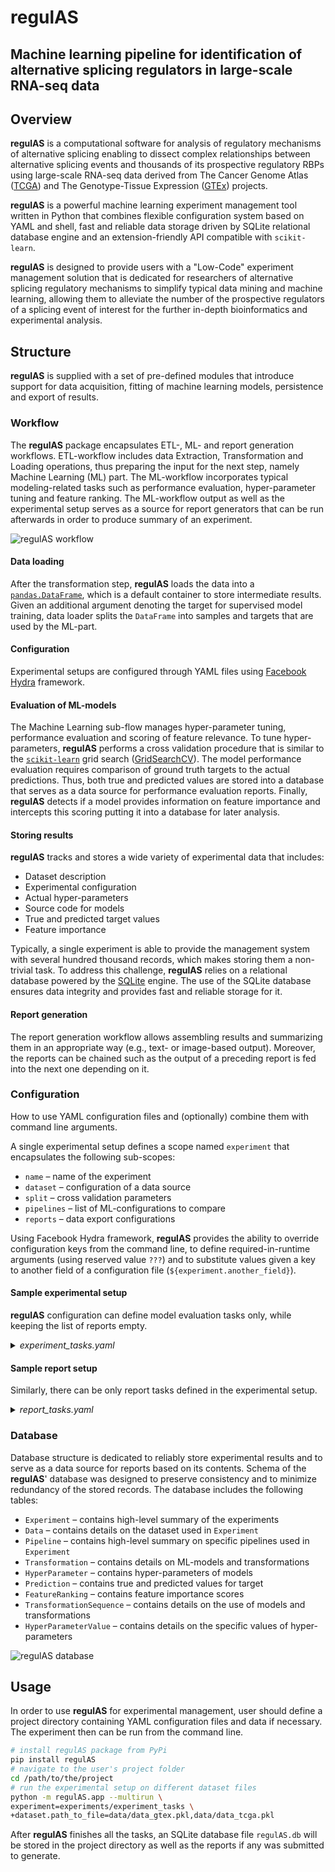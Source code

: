 # regulAS
## Machine learning pipeline for identification of alternative splicing regulators in large-scale RNA-seq data

## Overview

**regulAS** is a computational software for analysis of regulatory mechanisms of alternative splicing enabling to 
dissect complex relationships between alternative splicing events and thousands of its prospective regulatory RBPs using large-scale RNA-seq data derived 
from The Cancer Genome Atlas ([TCGA](https://www.cancer.gov/tcga)) and The Genotype-Tissue Expression ([GTEx](http://www.gtexportal.org/)) projects.


**regulAS** is a powerful machine learning experiment management tool written in Python that combines
flexible configuration system based on YAML and shell, fast and reliable data storage
driven by SQLite relational database engine and an extension-friendly API compatible
with `scikit-learn`.

**regulAS** is designed to provide users with a "Low-Code" experiment management solution that is 
dedicated for researchers of alternative splicing regulatory mechanisms to simplify typical data mining and machine learning, allowing them to alleviate the number of the prospective regulators of a splicing event of interest for the further in-depth bioinformatics and experimental analysis.


 

## Structure

**regulAS** is supplied with a set of pre-defined modules that introduce support for data
acquisition, fitting of machine learning models, persistence and export of results.

### Workflow

The **regulAS** package encapsulates ETL-, ML- and report generation workflows.
ETL-workflow includes data Extraction, Transformation and Loading operations,
thus preparing the input for the next step, namely Machine Learning (ML) part.
The ML-workflow incorporates typical modeling-related tasks such as performance evaluation,
hyper-parameter tuning and feature ranking.
The ML-workflow output as well as the experimental setup serves as a source for report
generators that can be run afterwards in order to produce summary of an experiment.

![regulAS workflow](images/regulAS_workflow.png "regulAS workflow")

#### Data loading

After the transformation step, **regulAS** loads the data into a [`pandas.DataFrame`](https://pandas.pydata.org/docs/reference/api/pandas.DataFrame.html),
which is a default container to store intermediate results.
Given an additional argument denoting the target for supervised model training,
data loader splits the `DataFrame` into samples and targets that are used by the ML-part.

#### Configuration

Experimental setups are configured through YAML files using [Facebook Hydra](https://hydra.cc/) framework.


#### Evaluation of ML-models

The Machine Learning sub-flow manages hyper-parameter tuning, performance evaluation
and scoring of feature relevance.
To tune hyper-parameters, **regulAS** performs a cross validation procedure that is similar
to the [`scikit-learn`](https://scikit-learn.org) grid search ([GridSearchCV](https://scikit-learn.org/stable/modules/generated/sklearn.model_selection.GridSearchCV.html)).
The model performance evaluation requires comparison of ground truth targets to the actual predictions.
Thus, both true and predicted values are stored into a database that serves as a data source
for performance evaluation reports.
Finally, **regulAS** detects if a model provides information on feature importance
and intercepts this scoring putting it into a database for later analysis.

#### Storing results

**regulAS** tracks and stores a wide variety of experimental data that includes:

 * Dataset description
 * Experimental configuration
 * Actual hyper-parameters
 * Source code for models
 * True and predicted target values
 * Feature importance

Typically, a single experiment is able to provide the management system with several hundred
thousand records, which makes storing them a non-trivial task.
To address this challenge, **regulAS** relies on a relational database
powered by the [SQLite](https://www.sqlite.org) engine.
The use of the SQLite database ensures data integrity and provides fast and reliable storage for it.

#### Report generation
The report generation workflow allows assembling results and summarizing them in an appropriate
way (e.g., text- or image-based output).
Moreover, the reports can be chained such as the output of a preceding report is fed into
the next one depending on it.

### Configuration
How to use YAML configuration files and (optionally) combine them with command line arguments.

A single experimental setup defines a scope named `experiment` that encapsulates
the following sub-scopes:

 * `name` &ndash; name of the experiment
 * `dataset` &ndash; configuration of a data source
 * `split` &ndash; cross validation parameters
 * `pipelines` &ndash; list of ML-configurations to compare
 * `reports` &ndash; data export configurations

Using Facebook Hydra framework, **regulAS** provides the ability to override configuration
keys from the command line, to define required-in-runtime arguments (using reserved value `???`)
and to substitute values given a key to another field of a configuration file (`${experiment.another_field}`).

#### Sample experimental setup

**regulAS** configuration can define model evaluation tasks only, while keeping the list
of reports empty.

<details>
  <summary><i>experiment_tasks.yaml</i></summary>

``` YAML
name: lr_svr_tmr

dataset:
  _target_: regulAS.utils.PickleLoader
  name: RNA-Seq
  meta: some fancy description
  path_to_file: ???
  objective: psi

split:
  _target_: sklearn.model_selection.ShuffleSplit
  n_splits: 5
  test_size: 0.2
  train_size: null
  random_state: ${random_state}

pipelines:
  - transformations:
      ZScore:
        _target_: sklearn.preprocessing.StandardScaler
    model:
      LinearRegression:
        _target_: sklearn.linear_model.ElasticNet
        l1_ratio: 0.2
        _varargs_:
          alpha: [0.1, 0.5, 1.0]

  - transformations:
      MinMax:
        _target_: sklearn.preprocessing.MinMaxScaler
    model:
      SupportVectorMachine:
        _target_: sklearn.svm.SVR
        kernel: linear
        _varargs_:
          C: [0.1, 0.5, 1.0]

reports: null
```

</details>

#### Sample report setup

Similarly, there can be only report tasks defined in the experimental setup.

<details>
  <summary><i>report_tasks.yaml</i></summary>

``` YAML
name: lr_svr_tmr

dataset: null
split: null
pipelines: null

reports:
  MSE:
    _target_: regulAS.reports.ModelPerformanceReport
    experiment_name: ${experiment.name}
    loss_fn: sklearn.metrics.mean_squared_error

  PearsonR:
    _target_: regulAS.reports.ModelPerformanceReport
    experiment_name: ${experiment.name}
    score_fn: scipy.stats.pearsonr

  FeatureRanking:
    _depends_on_: ["MSE"]
    _target_: regulAS.reports.FeatureRankingReport
    experiment_name: ${experiment.name}
    sort_by: "${experiment.reports.MSE.loss_fn}:test:mean"
    sort_ascending: true
    top_k_models: 3
    top_k_features: null

  PerformanceCSV:
    _depends_on_: ["MSE", "PearsonR"]
    _target_: regulAS.reports.ExportCSV
    output_dir: reports
    sep: ";"

  RankingCSV:
    _depends_on_: ["FeatureRanking"]
    _target_: regulAS.reports.ExportCSV
    output_dir: reports
    sep: ";"
```

</details>

### Database

Database structure is dedicated to reliably store experimental results and to serve
as a data source for reports based on its contents.
Schema of the **regulAS**' database was designed to preserve consistency and to
minimize redundancy of the stored records.
The database includes the following tables:

 * `Experiment` &ndash; contains high-level summary of the experiments
 * `Data` &ndash; contains details on the dataset used in `Experiment`
 * `Pipeline` &ndash; contains high-level summary on specific pipelines used in `Experiment`
 * `Transformation` &ndash; contains details on ML-models and transformations
 * `HyperParameter` &ndash; contains hyper-parameters of models
 * `Prediction` &ndash; contains true and predicted values for target
 * `FeatureRanking` &ndash; contains feature importance scores
 * `TransformationSequence` &ndash; contains details on the use of models and transformations
 * `HyperParameterValue` &ndash; contains details on the specific values of hyper-parameters

![regulAS database](images/regulAS_database.png "regulAS database")

## Usage

In order to use **regulAS** for experimental management, user should define a project directory
containing YAML configuration files and data if necessary.
The experiment then can be run from the command line.

``` Bash
# install regulAS package from PyPi
pip install regulAS
# navigate to the user's project folder
cd /path/to/the/project
# run the experimental setup on different dataset files
python -m regulAS.app --multirun \
experiment=experiments/experiment_tasks \
+dataset.path_to_file=data/data_gtex.pkl,data/data_tcga.pkl
```

After **regulAS** finishes all the tasks, an SQLite database file `regulAS.db` will be stored
in the project directory as well as the reports if any was submitted to generate.
